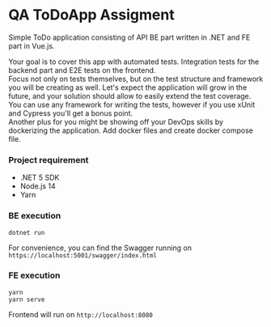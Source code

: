 # QA ToDoApp Assigment

Simple ToDo application consisting of API BE part written in .NET and FE part in Vue.js.  

Your goal is to cover this app with automated tests. Integration tests for the backend part and E2E tests on the frontend.  
Focus not only on tests themselves, but on the test structure and framework you will be creating as well. Let's expect the application will grow in the future, and your solution should allow to easily extend the test coverage.  
You can use any framework for writing the tests, however if you use xUnit and Cypress you'll get a bonus point.  
Another plus for you might be showing off your DevOps skills by dockerizing the application. Add docker files and create docker compose file.

### Project requirement
* .NET 5 SDK
* Node.js 14
* Yarn

### BE execution
`dotnet run`  

For convenience, you can find the Swagger running on `https://localhost:5001/swagger/index.html`

### FE execution
```
yarn
yarn serve
```

Frontend will run on `http://localhost:8080`
